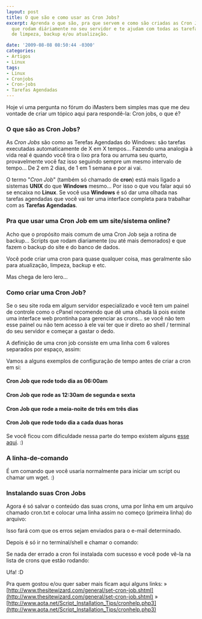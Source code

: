```yaml
---
layout: post
title: O que são e como usar as Cron Jobs?
excerpt: Aprenda o que são, pra que servem e como são criadas as Cron Jobs, tarefas
  que rodam diáriamente no seu servidor e te ajudam com todas as tarefas automáticas
  de limpeza, backup e/ou atualização.

date: '2009-08-08 08:50:44 -0300'
categories:
- Artigos
- Linux
tags:
- Linux
- Cronjobs
- Cron-jobs
- Tarefas Agendadas
---
```

Hoje vi uma pergunta no fórum do iMasters bem simples mas que me deu vontade de criar um tópico aqui para respondê-la: <span class="removed_link" title="http://forum.imasters.uol.com.br/index.php?/topic/357214-cron-jobs-o-que-e/">Cron jobs, o que é?</span>

### O que são as Cron Jobs?
As <em>Cron Jobs</em> são como as Terefas Agendadas do Windows: são tarefas executadas automaticamente de X em X tempos... Fazendo uma analogia à vida real é quando você tira o lixo pra fora ou arruma seu quarto, provavelmente você faz isso seguindo sempre um mesmo intervalo de tempo... De 2 em 2 dias, de 1 em 1 semana e por ai vai.

O termo "<em>Cron Job</em>" (também só chamado de <strong>cron</strong>) está mais ligado a sistemas <strong>UNIX</strong> do que <strong>Windows</strong> mesmo... Por isso o que vou falar aqui só se encaixa no <strong>Linux</strong>. Se você usa <strong>Windows</strong> é só dar uma olhada nas tarefas agendadas que você vai ter uma interface completa para trabalhar com as <strong>Tarefas Agendadas</strong>.

### Pra que usar uma Cron Job em um site/sistema online?
Acho que o propósito mais comum de uma Cron Job seja a rotina de backup... Scripts que rodam diariamente (ou até mais demorados) e que fazem o backup do site e do banco de dados.

Você pode criar uma cron para quase qualquer coisa, mas geralmente são para atualização, limpeza, backup e etc.

Mas chega de lero lero...

### Como criar uma Cron Job?
Se o seu site roda em algum servidor especializado e você tem um painel de controle como o cPanel recomendo que dê uma olhada lá pois existe uma interface web prontinha para gerenciar as crons... se você não tem esse painel ou não tem acesso à ele vai ter que ir direto ao shell / terminal do seu servidor e começar a gastar o dedo.

A definição de uma cron job consiste em uma linha com 6 valores separados por espaço, assim:


<div data-gist-id="59cfe6d37975c4703d11" data-gist-show-loading="false"></div>

Vamos a alguns exemplos de configuração de tempo antes de criar a cron em si:

#### Cron Job que rode todo dia as 06:00am

<div data-gist-id="27c4a207d7970ef6aaaa" data-gist-show-loading="false"></div>

#### Cron Job que rode as 12:30am de segunda e sexta

<div data-gist-id="76120464eff10d972c3f" data-gist-show-loading="false"></div>

#### Cron Job que rode a meia-noite de três em três dias

<div data-gist-id="8c11fd5d9f5dd6ac428f" data-gist-show-loading="false"></div>

#### Cron Job que rode todo dia a cada duas horas

<div data-gist-id="339633fc7d736a92e4d0" data-gist-show-loading="false"></div>

Se você ficou com dificuldade nessa parte do tempo existem alguns [esse aqui](http://www.generateit.net/cron-job/). :)



### A linha-de-comando
É um comando que você usaria normalmente para iniciar um script ou chamar um wget. :)

### Instalando suas Cron Jobs
Agora é só salvar o conteúdo das suas crons, uma por linha em um arquivo chamado cron.txt e colocar uma linha assim no começo (primeira linha) do arquivo:

<div data-gist-id="13a5224428e372ea2ac6" data-gist-show-loading="false"></div>

Isso fará com que os erros sejam enviados para o e-mail determinado.

Depois é só ir no terminal/shell e chamar o comando:

<div data-gist-id="0913b2ae8649a0a1f749" data-gist-show-loading="false"></div>

Se nada der errado a cron foi instalada com sucesso e você pode vê-la na lista de crons que estão rodando:

<div data-gist-id="f65441cef4153297ad33" data-gist-show-loading="false"></div>

Ufa! :D

Pra quem gostou e/ou quer saber mais ficam aqui alguns links:
» [http://www.thesitewizard.com/general/set-cron-job.shtml](http://www.thesitewizard.com/general/set-cron-job.shtml)
» [http://www.aota.net/Script_Installation_Tips/cronhelp.php3](http://www.aota.net/Script_Installation_Tips/cronhelp.php3)

